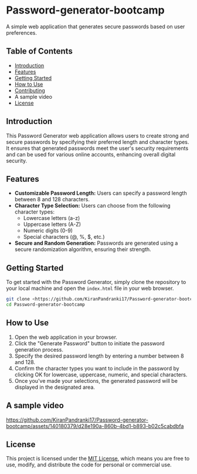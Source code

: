 # Password-generator-bootcamp

A simple web application that generates secure passwords based on user preferences.

## Table of Contents

- [Introduction](#introduction)
- [Features](#features)
- [Getting Started](#getting-started)
- [How to Use](#how-to-use)
- [Contributing](#contributing)
- A sample video
- [License](#license)

## Introduction

This Password Generator web application allows users to create strong and secure passwords by specifying their preferred length and character types. It ensures that generated passwords meet the user's security requirements and can be used for various online accounts, enhancing overall digital security.

## Features

- **Customizable Password Length:** Users can specify a password length between 8 and 128 characters.
- **Character Type Selection:** Users can choose from the following character types:
  - Lowercase letters (a-z)
  - Uppercase letters (A-Z)
  - Numeric digits (0-9)
  - Special characters (@, %, $, etc.)
- **Secure and Random Generation:** Passwords are generated using a secure randomization algorithm, ensuring their strength.

## Getting Started

To get started with the Password Generator, simply clone the repository to your local machine and open the `index.html` file in your web browser.

```bash
git clone <https://github.com/KiranPandranki17/Password-generator-bootcamp.git)https://github.com/KiranPandranki17/Password-generator-bootcamp.git>
cd Password-generator-bootcamp
```
## How to Use

1. Open the web application in your browser.
2. Click the "Generate Password" button to initiate the password generation process.
3. Specify the desired password length by entering a number between 8 and 128.
4. Confirm the character types you want to include in the password by clicking OK for lowercase, uppercase, numeric, and special characters.
5. Once you've made your selections, the generated password will be displayed in the designated area.

## A sample video

https://github.com/KiranPandranki17/Password-generator-bootcamp/assets/140180379/d28e190a-860b-4bd1-b893-b02c5cabdbfa

## License

This project is licensed under the [MIT License](LICENSE), which means you are free to use, modify, and distribute the code for personal or commercial use.
